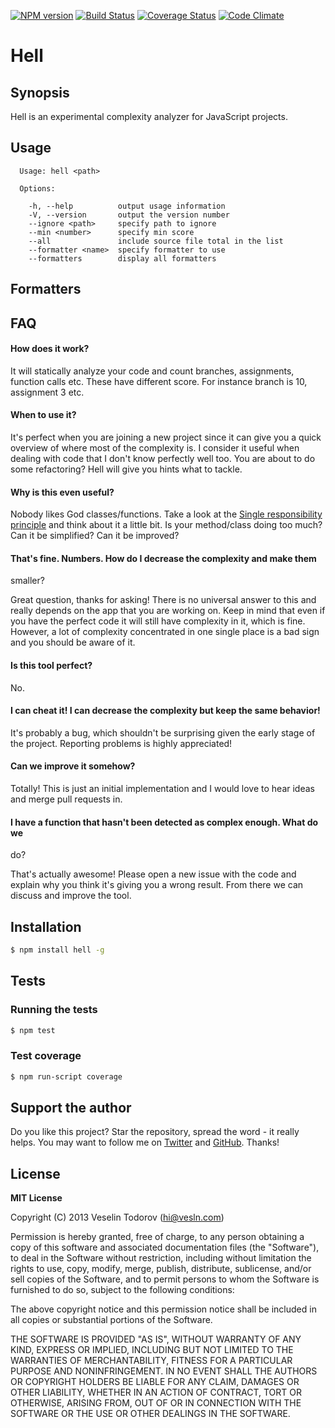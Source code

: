 [![NPM version](https://badge.fury.io/js/hell.png)](http://badge.fury.io/js/hell)
[![Build Status](https://secure.travis-ci.org/vesln/hell.png)](http://travis-ci.org/vesln/hell)
[![Coverage Status](https://coveralls.io/repos/vesln/hell/badge.png?branch=master)](https://coveralls.io/r/vesln/hell?branch=master)
[![Code Climate](https://codeclimate.com/github/vesln/hell.png)](https://codeclimate.com/github/vesln/hell)

# Hell

## Synopsis

Hell is an experimental complexity analyzer for JavaScript projects.

## Usage

```
  Usage: hell <path>

  Options:

    -h, --help          output usage information
    -V, --version       output the version number
    --ignore <path>     specify path to ignore
    --min <number>      specify min score
    --all               include source file total in the list
    --formatter <name>  specify formatter to use
    --formatters        display all formatters
```
## Formatters

## FAQ

#### How does it work?

It will statically analyze your code and count branches, assignments, function
calls etc. These have different score. For instance branch is 10,
assignment 3 etc.

#### When to use it?

It's perfect when you are joining a new project since it can give
you a quick overview of where most of the complexity is. I consider it useful
when dealing with code that I don't know perfectly well too.
You are about to do some refactoring? Hell will give you hints what to tackle.

#### Why is this even useful?

Nobody likes God classes/functions.
Take a look at the [Single responsibility principle](http://en.wikipedia.org/wiki/Single_responsibility_principle) and think about it
a little bit. Is your method/class doing too much? Can it be simplified? Can it
be improved?

#### That's fine. Numbers. How do I decrease the complexity and make them
smaller?

Great question, thanks for asking! There is no universal answer to this and
really depends on the app that you are working on. Keep in mind that even if you
have the perfect code it will still have complexity in it, which is fine.
However, a lot of complexity concentrated in one single place is a bad sign and you
should be aware of it.

#### Is this tool perfect?

No.

#### I can cheat it! I can decrease the complexity but keep the same behavior!

It's probably a bug, which shouldn't be surprising given the early stage of the
project. Reporting problems is highly appreciated!

#### Can we improve it somehow?

Totally! This is just an initial implementation and I would love to hear ideas and merge
pull requests in.

#### I have a function that hasn't been detected as complex enough. What do we
do?

That's actually awesome! Please open a new issue with the code and explain why you
think it's giving you a wrong result. From there we can discuss and improve the
tool.

## Installation

```bash
$ npm install hell -g
```

## Tests

### Running the tests

```bash
$ npm test
```

### Test coverage

```bash
$ npm run-script coverage
```

## Support the author

Do you like this project? Star the repository, spread the word - it really helps. You may want to follow
me on [Twitter](https://twitter.com/vesln) and
[GitHub](https://github.com/vesln). Thanks!

## License

**MIT License**

Copyright (C) 2013 Veselin Todorov (hi@vesln.com)

Permission is hereby granted, free of charge, to any person obtaining a copy of this software and associated
documentation files (the "Software"), to deal in the Software without restriction, including without limitation the rights
to use, copy, modify, merge, publish, distribute, sublicense, and/or sell copies of the Software, and to permit
persons to whom the Software is furnished to do so, subject to the following conditions:

The above copyright notice and this permission notice shall be included in all copies or substantial
portions of the Software.

THE SOFTWARE IS PROVIDED "AS IS", WITHOUT WARRANTY OF ANY KIND, EXPRESS OR IMPLIED, INCLUDING BUT NOT LIMITED TO
THE WARRANTIES OF MERCHANTABILITY, FITNESS FOR A PARTICULAR PURPOSE AND NONINFRINGEMENT. IN NO EVENT SHALL THE
AUTHORS OR COPYRIGHT HOLDERS BE LIABLE FOR ANY CLAIM, DAMAGES OR OTHER LIABILITY, WHETHER IN AN ACTION OF CONTRACT,
TORT OR OTHERWISE, ARISING FROM, OUT OF OR IN CONNECTION WITH THE SOFTWARE OR THE USE OR OTHER DEALINGS IN THE SOFTWARE.
